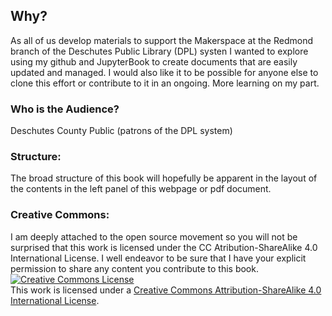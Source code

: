 ## Why?

As all of us develop materials to support the Makerspace at the Redmond branch of the Deschutes Public Library (DPL) systen I wanted to explore using my github and JupyterBook to create documents that are easily updated and managed. I would also like it to be possible for anyone else to clone this effort or contribute to it in an ongoing. More learning on my part.

### Who is the Audience?

Deschutes County Public (patrons of the DPL system)

### Structure:

The broad structure of this book will hopefully be apparent in the layout of the contents in the left panel of this webpage or pdf document. 

### Creative Commons:

I am deeply attached to the open source movement so you will not be surprised that this work is licensed under the CC Atribution-ShareAlike 4.0 International License. I well endeavor to be sure that I have your explicit permission to share any content you contribute to this book.
<a rel="license" href="http://creativecommons.org/licenses/by-sa/4.0/"><img alt="Creative Commons License" style="border-width:0" src="https://i.creativecommons.org/l/by-sa/4.0/88x31.png" /></a><br />This work is licensed under a <a rel="license" href="http://creativecommons.org/licenses/by-sa/4.0/">Creative Commons Attribution-ShareAlike 4.0 International License</a>.

